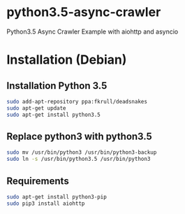 # python3.5-async-crawler
Python3.5 Async Crawler Example with aiohttp and asyncio


# Installation (Debian)

## Installation Python 3.5

```bash
sudo add-apt-repository ppa:fkrull/deadsnakes
sudo apt-get update
sudo apt-get install python3.5
```

## Replace python3 with python3.5

```bash
sudo mv /usr/bin/python3 /usr/bin/python3-backup
sudo ln -s /usr/bin/python3.5 /usr/bin/python3
```

## Requirements

```bash
sudo apt-get install python3-pip
sudo pip3 install aiohttp
```
